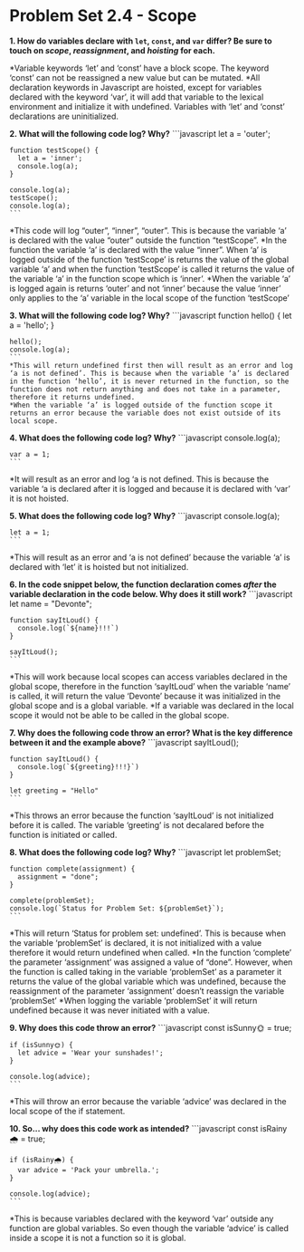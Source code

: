# Problem Set 2.4 - Scope

**1. How do variables declare with `let`, `const`, and `var` differ? Be sure to touch on _scope_, _reassignment_, and _hoisting_ for each.**

*Variable keywords ‘let’ and ‘const’ have a block scope. The keyword ‘const’ can not be reassigned a new value but can be mutated. 
*All declaration keywords in Javascript are hoisted, except for variables declared with the keyword ‘var’, it will add that variable to the lexical environment and initialize it with undefined. Variables with ‘let’ and ‘const’ declarations are uninitialized. 

**2. What will the following code log? Why?**
    ```javascript
    let a = 'outer';

    function testScope() {
      let a = 'inner';
      console.log(a);
    }

    console.log(a);
    testScope();
    console.log(a);
    ```
*This code will log “outer”, “inner”, “outer”. This is because the variable ‘a’ is declared with the value “outer” outside the function “testScope”. 
*In the function the variable ‘a’ is declared with the value “inner”. When ‘a’ is logged outside of the function ‘testScope’ is returns the value of the global variable ‘a’ and when the function ‘testScope’ is called it returns the value of the variable ‘a’ in the function scope which is ‘inner’.
*When the variable ‘a’ is logged again is returns ‘outer’ and not ‘inner’ because the value ‘inner’ only applies to the ‘a’ variable in the local scope of the function ‘testScope’


**3. What will the following code log? Why?**
    ```javascript
    function hello() {
      let a = 'hello';
    }

    hello();
    console.log(a);
    ```
    *This will return undefined first then will result as an error and log ‘a is not defined’. This is because when the variable ‘a’ is declared in the function ‘hello’, it is never returned in the function, so the function does not return anything and does not take in a parameter, therefore it returns undefined. 
    *When the variable ‘a’ is logged outside of the function scope it returns an error because the variable does not exist outside of its local scope. 

**4. What does the following code log? Why?**
    ```javascript
    console.log(a);

    var a = 1;
    ```
*It will result as an error and log ‘a is not defined. This is because the variable ‘a is declared after it is logged and because it is declared with ‘var’ it is not hoisted. 

**5. What does the following code log? Why?**
    ```javascript
    console.log(a);

    let a = 1;
    ```
*This will result as an error and ‘a is not defined’ because the variable ‘a’ is declared with ‘let’ it is hoisted but not initialized. 

**6. In the code snippet below, the function declaration comes _after_ the variable declaration in the code below. Why does it still work?**
    ```javascript
    let name = "Devonte";

    function sayItLoud() {
      console.log(`${name}!!!`)
    }

    sayItLoud();
    ```
*This will work because local scopes can access variables declared in the global scope, therefore in the function ‘sayItLoud’ when the variable ‘name’ is called, it will return the value ‘Devonte’ because it was initialized in the global scope and is a global variable. 
*If a variable was declared in the local scope it would not be able to be called in the global scope. 

**7. Why does the following code throw an error? What is the key difference between it and the example above?**
    ```javascript
    sayItLoud();

    function sayItLoud() {
      console.log(`${greeting}!!!}`)
    }

    let greeting = "Hello"
    ```
*This throws an error because the function ‘sayItLoud’ is not initialized before it is called. The variable ‘greeting’ is not decalared before the function is initiated or called. 

**8. What does the following code log? Why?**
    ```javascript
    let problemSet;

    function complete(assignment) {
      assignment = "done";
    }

    complete(problemSet);
    console.log(`Status for Problem Set: ${problemSet}`);
    ```
*This will return ‘Status for problem set: undefined’. This is because when the variable ‘problemSet’ is declared, it is not initialized with a value therefore it would return undefined when called.
*In the function ‘complete’ the parameter ‘assignment’ was assigned a value of “done”. However, when the function is called taking in the variable ‘problemSet’ as a parameter it returns the value of the global variable which was undefined, because the reassignment of the parameter ‘assignment’ doesn’t reassign the variable ‘problemSet’
*When logging the variable ‘problemSet’ it will return undefined because it was never initiated with a value. 

**9. Why does this code throw an error?** 
    ```javascript
    const isSunny🌞 = true;

    if (isSunny🌞) {
      let advice = 'Wear your sunshades!';
    }

    console.log(advice);
    ```
*This will throw an error because the variable ‘advice’ was declared in the local scope of the if statement. 

**10. So... why does this code work as intended?**
    ```javascript
    const isRainy🌧 = true;

    if (isRainy🌧) {
      var advice = 'Pack your umbrella.';
    }

    console.log(advice);
    ```
*This is because variables declared with the keyword ‘var’ outside any function are global variables. So even though the variable ‘advice’ is called inside a scope it is not a function so it is global. 


